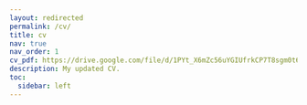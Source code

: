 ```yaml
---
layout: redirected
permalink: /cv/
title: cv
nav: true
nav_order: 1
cv_pdf: https://drive.google.com/file/d/1PYt_X6mZc56uYGIUfrkCP7T8sgm0t6hd/view?usp=share_link
description: My updated CV.
toc:
  sidebar: left
---
```


